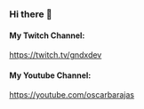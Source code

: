 ### Hi there 👋

#### My Twitch Channel:
https://twitch.tv/gndxdev

#### My Youtube Channel:
https://youtube.com/oscarbarajas
